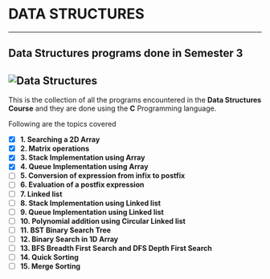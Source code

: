# **DATA STRUCTURES**
---
Data Structures programs done in Semester 3
---
![Data Structures](https://media.geeksforgeeks.org/wp-content/uploads/20191010170332/Untitled-Diagram-183.png)
---
This is the collection of all the programs encountered in the **Data Structures Course** and they are done using the **C** Programming language.

Following are the topics covered
- [x] **1. Searching a 2D Array**
- [x] **2. Matrix operations**
- [x] **3. Stack Implementation using Array**
- [x] **4. Queue Implementation using Array**
- [ ] **5. Conversion of expression from infix to postfix**
- [ ] **6. Evaluation of a postfix expression**
- [ ] **7. Linked list**
- [ ] **8. Stack Implementation using Linked list**
- [ ] **9. Queue Implementation using Linked list**
- [ ] **10. Polynomial addition using Circular Linked list** 
- [ ] **11. BST Binary Search Tree** 
- [ ] **12. Binary Search in 1D Array**
- [ ] **13. BFS Breadth First Search and DFS Depth First Search** 
- [ ] **14. Quick Sorting**
- [ ] **15. Merge Sorting** 
